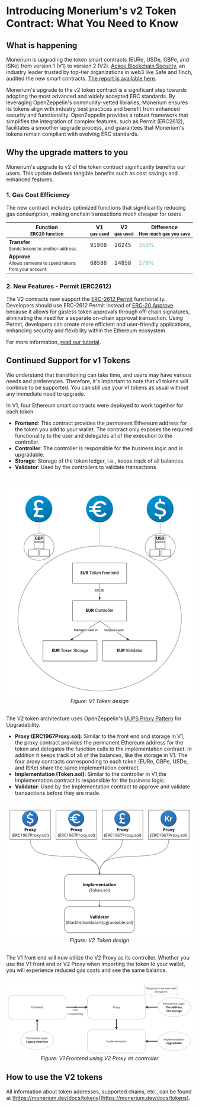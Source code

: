 # Introducing Monerium's v2 Token Contract: What You Need to Know

## What is happening

Monerium is upgrading the token smart contracts (EURe, USDe, GBPe, and ISKe) from version 1 (V1) to version 2 (V2). [Ackee Blockchain Security](https://ackeeblockchain.com/), an industry leader trusted by top-tier organizations in web3 like Safe and 1inch, audited the new smart contracts. [The report is available here](../audits/v2.0.0-ackee-blockchain-monerium-smart-contracts-report-1.1.pdf).

Monerium's upgrade to the v2 token contract is a significant step towards adopting the most advanced and widely accepted ERC standards. By leveraging OpenZeppelin's community-vetted libraries, Monerium ensures its tokens align with industry best practices and benefit from enhanced security and functionality. OpenZeppelin provides a robust framework that simplifies the integration of complex features, such as Permit (ERC2612), facilitates a smoother upgrade process, and guarantees that Monerium's tokens remain compliant with evolving ERC standards.

## Why the upgrade matters to you

Monerium's upgrade to v2 of the token contract significantly benefits our users. This update delivers tangible benefits such as cost savings and enhanced features.

### 1. Gas Cost Efficiency

The new contract includes optimized functions that significantly reducing gas consumption, making onchain transactions much cheaper for users.
<table>
    <thead>
        <tr>
            <th>
                Function<br />
                <small style="white-space: nowrap;">ERC20 function</small>
            </th>
            <th>
                V1<br />
                <small style="white-space: nowrap;">gas used</small>
            </th>
            <th>
                V2<br />
                <small style="white-space: nowrap;">gas used</small>
            </th>
            <th>
            Difference<br />
                <small style="white-space: nowrap;">How much gas you save</small>
            </th>
        </tr>
    </thead>
    <tbody>
        <tr>
            <td>
                <b>Transfer</b><br />
                <small>Sends tokens to another address.</small>
            </td>
            <td>91908</td>
            <td>26245</td>
            <td style="color:#6fbf7e">350%</td>
        </tr>
        <tr>
            <td>
                <b>Approve</b><br />
                <small>Allows someone to spend tokens from your account.</small>
            </td>
            <td>68586</td>
            <td>24858</td>
            <td style="color:#6fbf7e">276%</td>
        </tr> 
    </tbody>
</table>

### 2. New Features - Permit (ERC2612)

The V2 contracts now support the [ERC-2612 Permit](https://eips.ethereum.org/EIPS/eip-2612) functionality. Developers should use ERC-2612 Permit instead of [ERC-20 Approve](https://eips.ethereum.org/EIPS/eip-20) because it allows for gasless token approvals through off-chain signatures, eliminating the need for a separate on-chain approval transaction. Using Permit, developers can create more efficient and user-friendly applications, enhancing security and flexibility within the Ethereum ecosystem.

For more information, [read our tutorial](./docs/permit.md).

## Continued Support for v1 Tokens

We understand that transitioning can take time, and users may have various needs and preferences. Therefore, it's important to note that v1 tokens will continue to be supported. You can still use your v1 tokens as usual without any immediate need to upgrade. 

In V1,  four Ethereum smart contracts were deployed to work together for each token.

* **Frontend**: This contract provides the permanent Ethereum address for the token you add to your wallet. The contract only exposes the required functionality to the user and delegates all of the execution to the controller.
* **Controller**: The controller is responsible for the business logic and is upgradable.
* **Storage**: Storage of the token ledger, i.e., keeps track of all balances.
* **Validator**: Used by the controllers to validate transactions.

<p align="center" style="margin: 30px 0;">
    <img src="../assets/500/v1-contracts.png" title="V1 Token design" style="max-width:500px;" /><br />
    <em>Figure: V1 Token design</em>
</p>

The V2 token architecture uses OpenZeppelin's [UUPS Proxy Pattern](https://docs.openzeppelin.com/contracts/4.x/api/proxy#UUPSUpgradeable) for Upgradability. 

* **Proxy (ERC1967Proxy.sol)**:  Similar to the front end and storage in V1, the proxy contract provides the permanent Ethereum address for the token and delegates the function calls to the implementation contract. In addition it keeps track of all of the balances, like the storage in V1. The four proxy contracts corresponding to each token (EURe, GBPe, USDe, and ISKe) share the same implementation contract.
* **Implementation (Token.sol)**: Similar to the controller in V1,the Implementation contract is responsible for the business logic.
* **Validator**: Used by the Implementation contract to approve and validate transactions before they are made. 

<p align="center" style="margin: 30px 0;">
    <img src="../assets/500/v2-contracts.png" alt="V2 Token design" style="max-width: 500px;" /><br />
    <em>Figure: V2 Token design</em>
</p>

The V1 front end will now utilize the V2 Proxy as its controller. Whether you use the V1 front end or V2 Proxy when importing the token to your wallet, you will experience reduced gas costs and see the same balance.

<p align="center" style="margin: 30px 0;">
    <img src="../assets/v1-frontend-v2-tokens.png" alt="V1 Frontend using V2 Proxy as controller" style="max-width: 500px;" /><br />
    <em>Figure: V1 Frontend using V2 Proxy as controller</em>
</p>

## How to use the V2 tokens

All information about token addresses, supported chains, etc., can be found at [https://monerium.dev/docs/tokens](https://monerium.dev/docs/tokens).